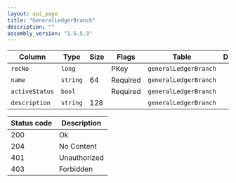 ```yaml
---
layout: api_page
title: "GeneralLedgerBranch"
description: ""
assembly_version: "1.5.5.3"
---
```




| Column | Type | Size | Flags | Table | Description |
| ------ | ---- | ---- | ----- | ----- | ----------- |
| `recNo` | `long` |  | PKey | `generalLedgerBranch` | 
| `name` | `string` | 64 | Required | `generalLedgerBranch` | 
| `activeStatus` | `bool` |  | Required | `generalLedgerBranch` | 
| `description` | `string` | 128 |  | `generalLedgerBranch` | 

| Status code | Description |
| ----------- | ----------- |
| 200 | Ok |
| 204 | No Content |
| 401 | Unauthorized |
| 403 | Forbidden |


